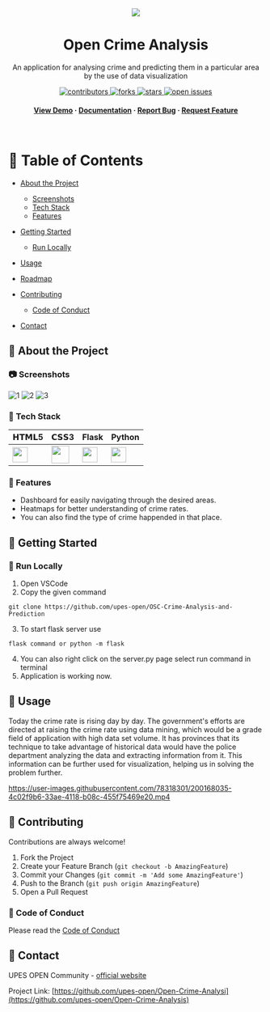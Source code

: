 <div align="center">

  <img src="Homepage/images/logo-final.png" />
  <h1>Open Crime Analysis</h1>
  
  <p>
   An application for analysing crime and predicting them in a particular area by the use of data visualization
  </p>

  
  
<!-- Badges -->
<p>
  <a href="https://github.com/https://github.com/upes-open/Open-Crime-Analysis/graphs/contributors">
    <img src="https://img.shields.io/github/contributors/upes-open/Open-Crime-Analysis" alt="contributors" />
  </a>
  <a href="https://github.com/upes-open/Open-Crime-Analysis/network/members">
    <img src="https://img.shields.io/github/forks/upes-open/Open-Crime-Analysis" alt="forks" />
  </a>
  <a href="https://github.com/upes-open/Open-Crime-Analysis/stargazers">
    <img src="https://img.shields.io/github/stars/upes-open/Open-Crime-Analysis" alt="stars" />
  </a>
  <a href="https://github.com/upes-open/Open-Crime-Analysis/issues/">
    <img src="https://img.shields.io/github/issues/upes-open/Open-Crime-Analysis" alt="open issues" />
  </a>
</p>
   
<h4>
    <a href="https://github.com/upes-open/Open-Crime-Analysis">View Demo</a>
  <span> · </span>
    <a href="https://github.com/upes-open/Open-Crime-Analysis">Documentation</a>
  <span> · </span>
    <a href="https://github.com/upes-open/Open-Crime-Analysis/issues/">Report Bug</a>
  <span> · </span>
    <a href="https://github.com/upes-open/Open-Crime-Analysis/issues/">Request Feature</a>
  </h4>
</div>

<br />

<!-- Table of Contents -->
# :notebook_with_decorative_cover: Table of Contents

- [About the Project](#star2-about-the-project)
  * [Screenshots](#camera-screenshots)
  * [Tech Stack](#space_invader-tech-stack)
  * [Features](#dart-features)
  
- [Getting Started](#toolbox-getting-started)
  * [Run Locally](#running-run-locally)
- [Usage](#eyes-usage)
- [Roadmap](#compass-roadmap)
- [Contributing](#wave-contributing)
  * [Code of Conduct](#scroll-code-of-conduct)
- [Contact](#handshake-contact)


  

<!-- About the Project -->
## :star2: About the Project


<!-- Screenshots -->
### :camera: Screenshots

![1](https://user-images.githubusercontent.com/78318301/200165867-28e4b692-d8ad-428b-8d81-c2b8de51b010.PNG)
![2](https://user-images.githubusercontent.com/78318301/200166032-293ccda7-da41-4956-953e-710ba5a857bc.PNG)
![3](https://user-images.githubusercontent.com/78318301/200166086-158dc29f-8026-441b-9211-f03b779b90aa.PNG)



<!-- TechStack -->
### :space_invader: Tech Stack

| 𝗛𝗧𝗠𝗟5  | 𝗖𝗦𝗦3 | Flask | Python | 
| ------------- | ------------- |------------- | ------------- |
| <img height="30px" src="https://cdn.svgporn.com/logos/html-5.svg">  | <img height="35px" src="https://cdn.svgporn.com/logos/css-3.svg"> |  <img height="30px" src="https://cdn.svgporn.com/logos/flask.svg"> |  <img height="30px" src="https://cdn.svgporn.com/logos/python.svg"> | 

<!-- Features -->
### :dart: Features

- Dashboard for easily navigating through the desired areas.
- Heatmaps for better understanding of crime rates.
- You can also find the type of crime happended in that place.


<!-- Getting Started -->
## 	:toolbox: Getting Started

<!-- Run Locally -->
### :running: Run Locally
1. Open VSCode 
2. Copy the given command
```shell
git clone https://github.com/upes-open/OSC-Crime-Analysis-and-Prediction
```
3. To start flask server use
```shell
flask command or python -m flask 
```
4. You can also right click on the server.py page select run command in terminal
5. Application is working now.


<!-- Usage -->
## :eyes: Usage

Today the crime rate is rising day by day. The government's efforts are directed at raising the crime rate using data mining, which would be a grade field of application with high data set volume. It has provinces that its technique to take advantage of historical data would have the police department analyzing the data and extracting information from it. This information can be further used for visualization, helping us in solving the problem further. 

https://user-images.githubusercontent.com/78318301/200168035-4c02f9b6-33ae-4118-b08c-455f75469e20.mp4


<!-- Contributing -->
## :wave: Contributing

Contributions are always welcome!
1. Fork the Project
2. Create your Feature Branch (`git checkout -b AmazingFeature`)
3. Commit your Changes (`git commit -m 'Add some AmazingFeature'`)
4. Push to the Branch (`git push origin AmazingFeature`)
5. Open a Pull Request



<!-- Code of Conduct -->
### :scroll: Code of Conduct

Please read the [Code of Conduct]()


<!-- Contact -->
## :handshake: Contact

UPES OPEN Community - [official website](https://upes-open.org/) 

Project Link: [https://github.com/upes-open/Open-Crime-Analysi](https://github.com/upes-open/Open-Crime-Analysis)



